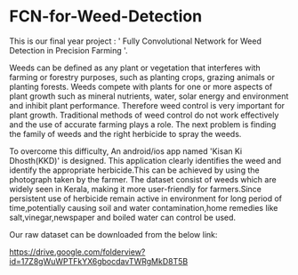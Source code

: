 # FCN-for-Weed-Detection
This is our final year project : ' Fully Convolutional Network for Weed Detection in Precision Farming '.

Weeds can be defined as any plant or vegetation that interferes with farming or forestry purposes, such as planting crops, grazing animals or planting forests. Weeds compete with plants for one or more aspects of plant growth such as mineral nutrients, water, solar energy and environment and inhibit plant performance. Therefore weed control is very important for plant growth. Traditional methods of weed control do not work effectively and the use of accurate farming plays a role. The next problem is finding the family of weeds and  the right herbicide to spray the weeds.

To overcome this difficulty, An android/ios app named 'Kisan Ki Dhosth(KKD)' is designed. This application clearly identifies the weed and identify the appropriate herbicide.This can be achieved by using the photograph taken by the farmer. The dataset consist of weeds which are widely seen in Kerala, making it more user-friendly for farmers.Since persistent use of herbicide remain active in environment for long period of time,potentially causing soil and water contamination,home remedies like salt,vinegar,newspaper and boiled water can control be used.


Our raw dataset can be downloaded from the below link:

https://drive.google.com/folderview?id=17Z8gWuWPTFkYX6gbocdavTWRgMkD8T5B
